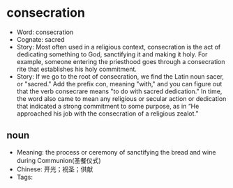 # consecration

- Word: consecration
- Cognate: sacred
- Story: Most often used in a religious context, consecration is the act of dedicating something to God, sanctifying it and making it holy. For example, someone entering the priesthood goes through a consecration rite that establishes his holy commitment.
- Story: If we go to the root of consecration, we find the Latin noun sacer, or "sacred." Add the prefix con, meaning "with," and you can figure out that the verb consecrare means "to do with sacred dedication." In time, the word also came to mean any religious or secular action or dedication that indicated a strong commitment to some purpose, as in “He approached his job with the consecration of a religious zealot.”

## noun

- Meaning: the process or ceremony of sanctifying the bread and wine during Communion(圣餐仪式)
- Chinese: 开光；祝圣；供献
- Tags: 


